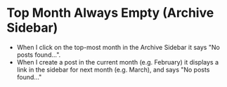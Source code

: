 Top Month Always Empty (Archive Sidebar)
========================================

- When I click on the top-most month in the Archive Sidebar it says "No posts found...".
- When I create a post in the current month (e.g. February) it displays a link in the sidebar for next month (e.g. March), and says "No posts found..."
